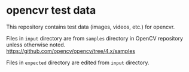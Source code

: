 # opencvr test data

This repository contains test data (images, videos, etc.) for opencvr.

Files in `input` directory are from `samples` directory in OpenCV repository unless otherwise noted.
https://github.com/opencv/opencv/tree/4.x/samples

Files in `expected` directory are edited from `input` directory.
